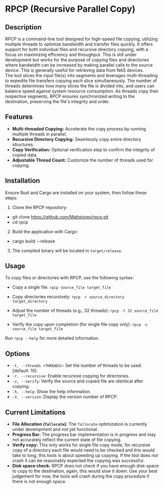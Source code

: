 # RPCP (Recursive Parallel Copy)

## Description
RPCP is a command-line tool designed for high-speed file copying, utilizing multiple threads to optimize bandwidth and transfer files quickly. It offers support for both individual files and recursive directory copying, with a focus on maximizing efficiency and throughput. This is still under development but works for the purpose of copying files and directories where bandwidth can be increased by making parallel calls to the source device. This is generally useful for retrieving data from NAS devices.  
The tool slices the input file(s) into segments and leverages multi-threading to expedite file transfers copying each slice simultaneously. The number of threads determines how many slices the file is divided into, and users can balance speed against system resource consumption. As threads copy their respective segments, RPCP ensures synchronized writing to the destination, preserving the file's integrity and order.  

## Features
- **Multi-threaded Copying:** Accelerate the copy process by running multiple threads in parallel.
- **Recursive Directory Copying:** Seamlessly copy entire directory structures.
- **Copy Verification:** Optional verification step to confirm the integrity of copied data.
- **Adjustable Thread Count:** Customize the number of threads used for copying.

## Installation
Ensure Rust and Cargo are installed on your system, then follow these steps:

1. Clone the RPCP repository:
- git clone https://github.com/Mattstorey/rpcp.git
- cd rpcp

2. Build the application with Cargo:
- cargo build --release

3. The compiled binary will be located in `target/release`.

## Usage
To copy files or directories with RPCP, use the following syntax:

- Copy a single file:
`rpcp source_file target_file`


- Copy directories recursively:
`rpcp -r source_directory target_directory`


- Adjust the number of threads (e.g., 32 threads):
`rpcp -t 32 source_file target_file`


- Verify the copy upon completion (for single file copy only):
`rpcp -v source_file target_file`


Run `rpcp --help` for more detailed information.

## Options
- `-t, --threads <THREADS>`: Set the number of threads to be used. [default: 10]
- `-r, --recursive`: Enable recursive copying for directories.
- `-v, --verify`: Verify the source and copied file are identical after copying.
- `-h, --help`: Show the help information.
- `-V, --version`: Display the version number of RPCP.

## Current Limitations
- **File Allocation (`fallocate`):** The `fallocate` optimization is currently under development and not yet functional.
- **Progress Bar:** The progress bar implementation is in progress and may not accurately reflect the current state of file copying.
- **Verify copy:** This only works for single file copy mode, for recursive copy of a directory each file would need to be checked and this would take to long, this tools is about speeding up copying. If the tool does not crash it can be reasonably expected the copying was successful. 
- **Disk space check:** RPCP does not check if you have enough disk-space to copy to the destination, again, this would slow it down. Use your best judgement for now, the tools will crash during the copy procedure if there is not enough space.  
